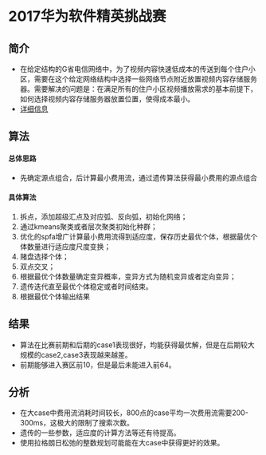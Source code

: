 # 2017华为软件精英挑战赛 #
## 简介 ##


- 在给定结构的G省电信网络中，为了视频内容快速低成本的传送到每个住户小区，需要在这个给定网络结构中选择一些网络节点附近放置视频内容存储服务器。需要解决的问题是：在满足所有的住户小区视频播放需求的基本前提下，如何选择视频内容存储服务器放置位置，使得成本最小。
- [详细信息](http://codecraft.huawei.com/home/detail)



## 算法 ##
#### 总体思路 ####
- 先确定源点组合，后计算最小费用流，通过遗传算法获得最小费用的源点组合


#### 具体算法 ####
1. 拆点，添加超级汇点及对应弧、反向弧，初始化网络；
2. 通过kmeans聚类或者层次聚类初始化种群；
3. 优化的spfa增广计算最小费用流得到适应度，保存历史最优个体，根据最优个体数量进行适应度尺度变换；
4. 赌盘选择个体；
5. 双点交叉；
6. 根据最优个体数量确定变异概率，变异方式为随机变异或者定向变异；
7. 遗传迭代直至最优个体稳定或者时间结束。
8. 根据最优个体输出结果

## 结果 ##
- 算法在比赛前期和后期的case1表现很好，均能获得最优解，但是在后期较大规模的case2,case3表现越来越差。
- 前期能够进入赛区前10，但是最后未能进入前64。

## 分析 ##
-  在大case中费用流消耗时间较长，800点的case平均一次费用流需要200-300ms，这极大的限制了搜索次数。
-  遗传的一些参数，适应度的计算方法等还有待提高。
-  使用拉格朗日松弛的整数规划可能能在大case中获得更好的效果。

